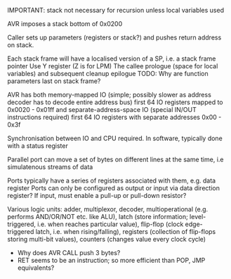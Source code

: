 <!-- SPDX-License-Identifier: zlib-acknowledgement -->

IMPORTANT: stack not necessary for recursion unless local variables used

AVR imposes a stack bottom of 0x0200

Caller sets up parameters (registers or stack?) and pushes return address on stack.

Each stack frame will have a localised version of a SP, i.e. a stack frame pointer
Use Y register (Z is for LPM)
The callee prologue (space for local variables) and subsequent cleanup epilogue
TODO: Why are function parameters last on stack frame?

AVR has both
memory-mapped IO (simple; possibly slower as address decoder has to decode entire address bus) 
first 64 IO registers mapped to 0x0020 - 0x01ff
and 
separate-address-space IO (special IN/OUT instructions required)
first 64 IO registers with separate addresses 0x00 - 0x3f

Synchronisation between IO and CPU required. In software, typically done with a status register

Parallel port can move a set of bytes on different lines at the same time, i.e simulatenous streams of data

Ports typically have a series of registers associated with them, e.g. data register
Ports can only be configured as output or input via data direction register? 
If input, must enable a pull-up or pull-down resistor?

Various logic units: adder, multiplexor, decoder, multioperational (e.g. performs AND/OR/NOT etc. like ALU),
latch (store information; level-triggered, i.e. when reaches particular value), flip-flop (clock edge-triggered latch, i.e. when rising/falling), 
registers (collection of flip-flops storing multi-bit values), counters (changes value every clock cycle)

* Why does AVR CALL push 3 bytes?
* RET seems to be an instruction; so more efficient than POP, JMP equivalents?
